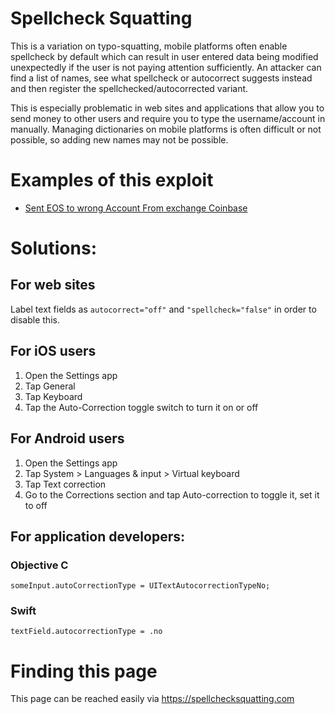 # Spellcheck Squatting

This is a variation on typo-squatting, mobile platforms often enable spellcheck by default which can result in user entered data being modified unexpectedly if the user is not paying attention sufficiently. An attacker can find a list of names, see what spellcheck or autocorrect suggests instead and then register the spellchecked/autocorrected  variant.

This is especially problematic in web sites and applications that allow you to send money to other users and require you to type the username/account in manually. Managing dictionaries on mobile platforms is often difficult or not possible, so adding new names may not be possible.

# Examples of this exploit

* [Sent EOS to wrong Account From exchange Coinbase](https://eosio.stackexchange.com/questions/5378/sent-eos-to-wrong-account-from-exchange-coinbase)

# Solutions:

## For web sites

Label text fields as `autocorrect="off"` and `"spellcheck="false"` in order to disable this.

## For iOS users

1. Open the Settings app
2. Tap General
3. Tap Keyboard
4. Tap the Auto-Correction toggle switch to turn it on or off

## For Android users

1. Open the Settings app
2. Tap System > Languages & input > Virtual keyboard
3. Tap Text correction
4. Go to the Corrections section and tap Auto-correction to toggle it, set it to off

## For application developers:

### Objective C

`someInput.autoCorrectionType = UITextAutocorrectionTypeNo;`

### Swift

`textField.autocorrectionType = .no`

# Finding this page

This page can be reached easily via https://spellchecksquatting.com
